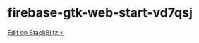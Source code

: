 # firebase-gtk-web-start-vd7qsj

[Edit on StackBlitz ⚡️](https://stackblitz.com/edit/firebase-gtk-web-start-vd7qsj)